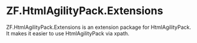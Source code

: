# ZF.HtmlAgilityPack.Extensions
ZF.HtmlAgilityPack.Extensions is an extension package for HtmlAgilityPack. It makes it easier to use HtmlAgilityPack via xpath.
